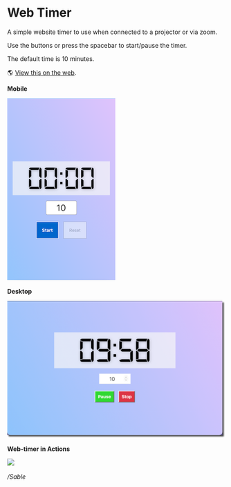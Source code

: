 # Web Timer

A simple website timer to use when connected to a projector or via zoom.

Use the buttons or press the spacebar to start/pause the timer.

The default time is 10 minutes.

🌎 [View this on the web](https://sc137.github.io/web-timer/).

**Mobile**

<img src="assets/mobile.png" alt="mobile" width="250px">

**Desktop**

![desktop](assets/web.png)

**Web-timer in Actions**

![](assets/web-timer.gif)

*/Sable*
